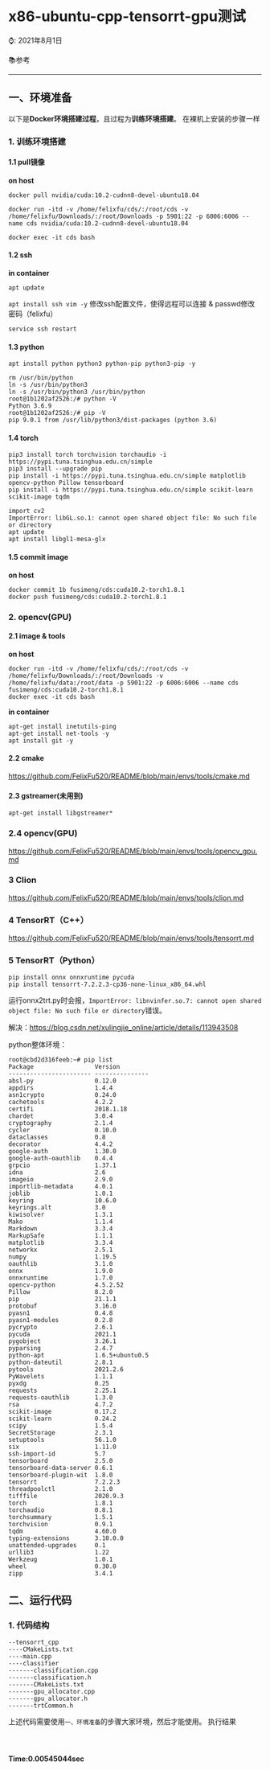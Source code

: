 

# x86-ubuntu-cpp-tensorrt-gpu测试

⌚️: 2021年8月1日

📚参考

---

## 一、环境准备

以下是**Docker环境搭建过程**，且过程为**训练环境搭建**。 在裸机上安装的步骤一样

### 1. 训练环境搭建

#### 1.1 pull镜像

**on host**

`docker pull nvidia/cuda:10.2-cudnn8-devel-ubuntu18.04`

`docker run -itd -v /home/felixfu/cds/:/root/cds -v /home/felixfu/Downloads/:/root/Downloads -p 5901:22 -p 6006:6006 --name cds nvidia/cuda:10.2-cudnn8-devel-ubuntu18.04`

`docker exec -it cds bash`

#### 1.2 ssh

**in container**

`apt update`

`apt install ssh vim -y` 修改ssh配置文件，使得远程可以连接 & passwd修改密码（felixfu）

`service ssh restart`

#### 1.3 python

`apt install python python3 python-pip python3-pip -y`

```shell
rm /usr/bin/python
ln -s /usr/bin/python3
ln -s /usr/bin/python3 /usr/bin/python
root@1b1202af2526:/# python -V
Python 3.6.9
root@1b1202af2526:/# pip -V
pip 9.0.1 from /usr/lib/python3/dist-packages (python 3.6)
```

#### 1.4 torch

```shell
pip3 install torch torchvision torchaudio -i https://pypi.tuna.tsinghua.edu.cn/simple
pip3 install --upgrade pip
pip install -i https://pypi.tuna.tsinghua.edu.cn/simple matplotlib opencv-python Pillow tensorboard 
pip install -i https://pypi.tuna.tsinghua.edu.cn/simple scikit-learn scikit-image tqdm
```

```angular2html
import cv2 
ImportError: libGL.so.1: cannot open shared object file: No such file or directory
apt update
apt install libgl1-mesa-glx
```

#### 1.5 commit image

**on host**

```
docker commit 1b fusimeng/cds:cuda10.2-torch1.8.1
docker push fusimeng/cds:cuda10.2-torch1.8.1
```

### 2. opencv(GPU)

#### 2.1 image & tools

**on host**

```angular2html
docker run -itd -v /home/felixfu/cds/:/root/cds -v /home/felixfu/Downloads/:/root/Downloads -v /home/felixfu/data:/root/data -p 5901:22 -p 6006:6006 --name cds fusimeng/cds:cuda10.2-torch1.8.1
docker exec -it cds bash
```

**in container**

```angular2html
apt-get install inetutils-ping
apt-get install net-tools -y  
apt install git -y
```

#### 2.2 cmake

https://github.com/FelixFu520/README/blob/main/envs/tools/cmake.md

#### 2.3 gstreamer(未用到)

```angular2html
apt-get install libgstreamer*
```

### 2.4 opencv(GPU)

https://github.com/FelixFu520/README/blob/main/envs/tools/opencv_gpu.md

### 3 Clion

https://github.com/FelixFu520/README/blob/main/envs/tools/clion.md

### 4 TensorRT（C++）

https://github.com/FelixFu520/README/blob/main/envs/tools/tensorrt.md

### 5 TensorRT（Python）

```angular2html
pip install onnx onnxruntime pycuda
pip install tensorrt-7.2.2.3-cp36-none-linux_x86_64.whl
```

运行onnx2trt.py时会报，`ImportError: libnvinfer.so.7: cannot open shared object file: No such file or directory`错误。

解决：https://blog.csdn.net/xulingjie_online/article/details/113943508

python整体环境：

```angular2html
root@cbd2d316feeb:~# pip list
Package                 Version
----------------------- ---------------
absl-py                 0.12.0
appdirs                 1.4.4
asn1crypto              0.24.0
cachetools              4.2.2
certifi                 2018.1.18
chardet                 3.0.4
cryptography            2.1.4
cycler                  0.10.0
dataclasses             0.8
decorator               4.4.2
google-auth             1.30.0
google-auth-oauthlib    0.4.4
grpcio                  1.37.1
idna                    2.6
imageio                 2.9.0
importlib-metadata      4.0.1
joblib                  1.0.1
keyring                 10.6.0
keyrings.alt            3.0
kiwisolver              1.3.1
Mako                    1.1.4
Markdown                3.3.4
MarkupSafe              1.1.1
matplotlib              3.3.4
networkx                2.5.1
numpy                   1.19.5
oauthlib                3.1.0
onnx                    1.9.0
onnxruntime             1.7.0
opencv-python           4.5.2.52
Pillow                  8.2.0
pip                     21.1.1
protobuf                3.16.0
pyasn1                  0.4.8
pyasn1-modules          0.2.8
pycrypto                2.6.1
pycuda                  2021.1
pygobject               3.26.1
pyparsing               2.4.7
python-apt              1.6.5+ubuntu0.5
python-dateutil         2.8.1
pytools                 2021.2.6
PyWavelets              1.1.1
pyxdg                   0.25
requests                2.25.1
requests-oauthlib       1.3.0
rsa                     4.7.2
scikit-image            0.17.2
scikit-learn            0.24.2
scipy                   1.5.4
SecretStorage           2.3.1
setuptools              56.1.0
six                     1.11.0
ssh-import-id           5.7
tensorboard             2.5.0
tensorboard-data-server 0.6.1
tensorboard-plugin-wit  1.8.0
tensorrt                7.2.2.3
threadpoolctl           2.1.0
tifffile                2020.9.3
torch                   1.8.1
torchaudio              0.8.1
torchsummary            1.5.1
torchvision             0.9.1
tqdm                    4.60.0
typing-extensions       3.10.0.0
unattended-upgrades     0.1
urllib3                 1.22
Werkzeug                1.0.1
wheel                   0.30.0
zipp                    3.4.1
```



## 二、运行代码

### 1. 代码结构

```
--tensorrt_cpp
----CMakeLists.txt
----main.cpp
----classifier
-------classification.cpp
-------classification.h
-------CMakeLists.txt
-------gpu_allocator.cpp
-------gpu_allocator.h
-------trtCommon.h
```

上述代码需要使用`一、环境准备`的步骤大家环境，然后才能使用。
执行结果
```



```
**Time:0.00545044sec**